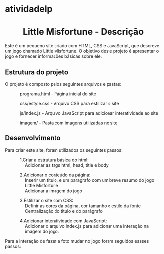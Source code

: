 # atividadelp
<center> <h1>Little Misfortune - Descrição</h1> </center>
<p>Este é um pequeno site criado com HTML, CSS e JavaScript, que descreve um jogo chamado Little Misfortune. O objetivo deste projeto é apresentar o jogo e fornecer informações básicas sobre ele. </p>

<h2>Estrutura do projeto</h2>
<p> O projeto é composto pelos seguintes arquivos e pastas: </p>
<ul>
    <ol>programa.html          - Página inicial do site</ol>
    <ol>css/estyle.css      - Arquivo CSS para estilizar o site</ol>
    <ol>js/index.js         - Arquivo JavaScript para adicionar interatividade ao site</ol>
    <ol>imagem/             - Pasta com imagens utilizadas no site</ol> </ul>
    
 <h2>Desenvolvimento</h2>
 <p>Para criar este site, foram utilizados os seguintes passos:</p>
 <ul>
    <ol>1.Criar a estrutura básica do html:</ol>
    <dd>  Adicionar as tags html, head, title e body.</dd>
    <ol>2.Adicionar o conteúdo da página:</ol>
    <dd>Inserir um titulo, e um paragrafo com um breve resumo do jogo Little Misfortune</dd>
    <dd>Adicionar a imagem do jogo</dd>
    <ol>3.Estilizar o site com CSS:</ol>
    <dd>Definir as cores da página, cor tamanho e estilo da fonte</dd>
    <dd>Centralização do titulo e do parágrafo</dd>
    <ol>4.Adicionar interatividade com JavaScript:</ol>
    <dd>Adicionar o arquivo index.js para adicionar uma interação na imagem do jogo.</dd>
</ul>
 <p>Para a interação de fazer a foto mudar no jogo foram seguidos essses passos:</p>
 
    
